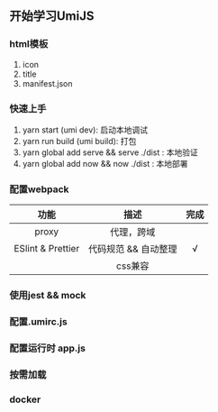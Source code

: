 ## 开始学习UmiJS

### html模板
  1. icon
  2. title
  3. manifest.json

### 快速上手
  1. yarn start (umi dev): 启动本地调试
  2. yarn run build (umi build): 打包
  3. yarn global add serve && serve ./dist : 本地验证
  4. yarn global add now && now ./dist : 本地部署

### 配置webpack
  | 功能 | 描述 | 完成 |
  |:-:|:-:|:-:|
  | proxy | 代理，跨域 | |
  | ESlint & Prettier | 代码规范 && 自动整理 | √ |
  | | css兼容 | |

### 使用jest && mock

### 配置.umirc.js

### 配置运行时 app.js

### 按需加载

### docker
